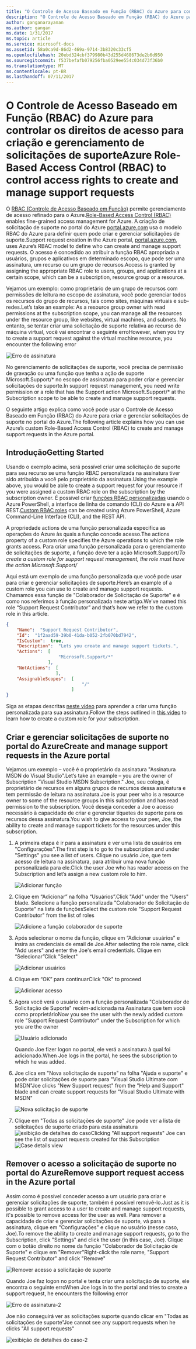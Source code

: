 ```yaml
---
title: "O Controle de Acesso Baseado em Função (RBAC) do Azure para controlar os direitos de acesso para criação e gerenciamento de solicitações de suporte | Microsoft Docs"
description: "O Controle de Acesso Baseado em Função (RBAC) do Azure para controlar os direitos de acesso para criação e gerenciamento de solicitações de suporte"
author: ganganarayanan
ms.author: gangan
ms.date: 1/31/2017
ms.topic: article
ms.service: microsoft-docs
ms.assetid: 58a0ca9d-86d2-469a-9714-3b8320c33cf5
ms.openlocfilehash: 20ebd324cbf379980b43d255d468673de2b6d950
ms.sourcegitcommit: f537befafb079256fba0529ee554c034d73f36b0
ms.translationtype: MT
ms.contentlocale: pt-BR
ms.lasthandoff: 07/11/2017
---
```

# <a name="azure-role-based-access-control-rbac-to-control-access-rights-to-create-and-manage-support-requests"></a><span data-ttu-id="f5c8e-103">O Controle de Acesso Baseado em Função (RBAC) do Azure para controlar os direitos de acesso para criação e gerenciamento de solicitações de suporte</span><span class="sxs-lookup"><span data-stu-id="f5c8e-103">Azure Role-Based Access Control (RBAC) to control access rights to create and manage support requests</span></span>

<span data-ttu-id="f5c8e-104">O [RBAC (Controle de Acesso Baseado em Função)](https://docs.microsoft.com/azure/active-directory/role-based-access-control-what-is) permite gerenciamento de acesso refinado para o Azure.</span><span class="sxs-lookup"><span data-stu-id="f5c8e-104">[Role-Based Access Control (RBAC)](https://docs.microsoft.com/azure/active-directory/role-based-access-control-what-is) enables fine-grained access management for Azure.</span></span>
<span data-ttu-id="f5c8e-105">A criação de solicitação de suporte no portal do Azure [portal.azure.com](https://portal.azure.com) usa o modelo RBAC do Azure para definir quem pode criar e gerenciar solicitações de suporte.</span><span class="sxs-lookup"><span data-stu-id="f5c8e-105">Support request creation in the Azure portal, [portal.azure.com](https://portal.azure.com), uses Azure’s RBAC model to define who can create and manage support requests.</span></span>
<span data-ttu-id="f5c8e-106">O acesso é concedido ao atribuir a função RBAC apropriada a usuários, grupos e aplicativos em determinado escopo, que pode ser uma assinatura, um recurso ou um grupo de recursos.</span><span class="sxs-lookup"><span data-stu-id="f5c8e-106">Access is granted by assigning the appropriate RBAC role to users, groups, and applications at a certain scope, which can be a subscription, resource group or a resource.</span></span>

<span data-ttu-id="f5c8e-107">Vejamos um exemplo: como proprietário de um grupo de recursos com permissões de leitura no escopo de assinatura, você pode gerenciar todos os recursos do grupo de recursos, tais como sites, máquinas virtuais e sub-redes.</span><span class="sxs-lookup"><span data-stu-id="f5c8e-107">Let’s take an example: As a resource group owner with read permissions at the subscription scope, you can manage all the resources under the resource group, like websites, virtual machines, and subnets.</span></span>
<span data-ttu-id="f5c8e-108">No entanto, se tentar criar uma solicitação de suporte relativa ao recurso de máquina virtual, você vai encontrar o seguinte erro</span><span class="sxs-lookup"><span data-stu-id="f5c8e-108">However, when you try to create a support request against the virtual machine resource, you encounter the following error</span></span>

![Erro de assinatura](./media/create-manage-support-requests-using-access-control/subscription-error.png)

<span data-ttu-id="f5c8e-110">No gerenciamento de solicitações de suporte, você precisa de permissão de gravação ou uma função que tenha a ação de suporte Microsoft.Support/* no escopo de assinatura para poder criar e gerenciar solicitações de suporte.</span><span class="sxs-lookup"><span data-stu-id="f5c8e-110">In support request management, you need write permission or a role that has the Support action Microsoft.Support/* at the Subscription scope to be able to create and manage support requests.</span></span>

<span data-ttu-id="f5c8e-111">O seguinte artigo explica como você pode usar o Controle de Acesso Baseado em Função (RBAC) do Azure para criar e gerenciar solicitações de suporte no portal do Azure.</span><span class="sxs-lookup"><span data-stu-id="f5c8e-111">The following article explains how you can use Azure’s custom Role-Based Access Control (RBAC) to create and manage support requests in the Azure portal.</span></span>

## <a name="getting-started"></a><span data-ttu-id="f5c8e-112">Introdução</span><span class="sxs-lookup"><span data-stu-id="f5c8e-112">Getting Started</span></span>

<span data-ttu-id="f5c8e-113">Usando o exemplo acima, será possível criar uma solicitação de suporte para seu recurso se uma função RBAC personalizada na assinatura tiver sido atribuída a você pelo proprietário da assinatura.</span><span class="sxs-lookup"><span data-stu-id="f5c8e-113">Using the example above, you would be able to create a support request for your resource if you were assigned a custom RBAC role on the subscription by the subscription owner.</span></span>
<span data-ttu-id="f5c8e-114">É possível criar [funções RBAC personalizadas](https://azure.microsoft.com/documentation/articles/role-based-access-control-custom-roles/) usando o Azure PowerShell, a interface de linha de comando (CLI) do Azure e a API REST.</span><span class="sxs-lookup"><span data-stu-id="f5c8e-114">[Custom RBAC roles](https://azure.microsoft.com/documentation/articles/role-based-access-control-custom-roles/) can be created using Azure PowerShell, Azure Command-Line Interface (CLI), and the REST API.</span></span>

<span data-ttu-id="f5c8e-115">A propriedade actions de uma função personalizada especifica as operações do Azure às quais a função concede acesso.</span><span class="sxs-lookup"><span data-stu-id="f5c8e-115">The actions property of a custom role specifies the Azure operations to which the role grants access.</span></span>
<span data-ttu-id="f5c8e-116">Para criar uma função personalizada para o gerenciamento de solicitações de suporte, a função deve ter a ação Microsoft.Support/*</span><span class="sxs-lookup"><span data-stu-id="f5c8e-116">To create a custom role for support request management, the role must have the action Microsoft.Support/*</span></span>

<span data-ttu-id="f5c8e-117">Aqui está um exemplo de uma função personalizada que você pode usar para criar e gerenciar solicitações de suporte.</span><span class="sxs-lookup"><span data-stu-id="f5c8e-117">Here’s an example of a custom role you can use to create and manage support requests.</span></span>
<span data-ttu-id="f5c8e-118">Chamamos essa função de "Colaborador de Solicitação de Suporte" e é como nos referimos à função personalizada neste artigo.</span><span class="sxs-lookup"><span data-stu-id="f5c8e-118">We’ve named this role “Support Request Contributor” and that’s how we refer to the custom role in this article.</span></span>

``` Json
{
    "Name":  "Support Request Contributor",
    "Id":  "1f2aad59-39b0-41da-b052-2fb070bd7942",
    "IsCustom":  true,
    "Description":  "Lets you create and manage support tickets.",
    "Actions":  [
                    "Microsoft.Support/*"
                ],
    "NotActions":  [
                   ],
    "AssignableScopes":  [
                             "/"
                         ]
}
```

<span data-ttu-id="f5c8e-119">Siga as etapas descritas [neste vídeo](https://www.youtube.com/watch?v=-PaBaDmfwKI) para aprender a criar uma função personalizada para sua assinatura.</span><span class="sxs-lookup"><span data-stu-id="f5c8e-119">Follow the steps outlined in [this video](https://www.youtube.com/watch?v=-PaBaDmfwKI) to learn how to create a custom role for your subscription.</span></span>

## <a name="create-and-manage-support-requests-in-the-azure-portal"></a><span data-ttu-id="f5c8e-120">Criar e gerenciar solicitações de suporte no portal do Azure</span><span class="sxs-lookup"><span data-stu-id="f5c8e-120">Create and manage support requests in the Azure portal</span></span>

<span data-ttu-id="f5c8e-121">Vejamos um exemplo – você é o proprietário da assinatura "Assinatura MSDN do Visual Studio".</span><span class="sxs-lookup"><span data-stu-id="f5c8e-121">Let’s take an example – you are the owner of Subscription "Visual Studio MSDN Subscription."</span></span>
<span data-ttu-id="f5c8e-122">Joe, seu colega, é proprietário de recursos em alguns grupos de recursos dessa assinatura e tem permissão de leitura na assinatura.</span><span class="sxs-lookup"><span data-stu-id="f5c8e-122">Joe is your peer who is a resource owner to some of the resource groups in this subscription and has read permission to the subscription.</span></span>
<span data-ttu-id="f5c8e-123">Você deseja conceder a Joe o acesso necessário à capacidade de criar e gerenciar tíquetes de suporte para os recursos dessa assinatura.</span><span class="sxs-lookup"><span data-stu-id="f5c8e-123">You wish to give access to your peer, Joe, the ability to create and manage support tickets for the resources under this subscription.</span></span>

1. <span data-ttu-id="f5c8e-124">A primeira etapa é ir para a assinatura e ver uma lista de usuários em "Configurações".</span><span class="sxs-lookup"><span data-stu-id="f5c8e-124">The first step is to go to the subscription and under "Settings" you see a list of users.</span></span> <span data-ttu-id="f5c8e-125">Clique no usuário Joe, que tem acesso de leitura na assinatura, para atribuir uma nova função personalizada para ele.</span><span class="sxs-lookup"><span data-stu-id="f5c8e-125">Click the user Joe who has reader access on the Subscription and let’s assign a new custom role to him.</span></span>

    ![Adicionar função](./media/create-manage-support-requests-using-access-control/add-role.png)

2. <span data-ttu-id="f5c8e-127">Clique em “Adicionar” na folha “Usuários”.</span><span class="sxs-lookup"><span data-stu-id="f5c8e-127">Click "Add" under the "Users" blade.</span></span> <span data-ttu-id="f5c8e-128">Selecione a função personalizada "Colaborador de Solicitação de Suporte" na lista de funções</span><span class="sxs-lookup"><span data-stu-id="f5c8e-128">Select the custom role "Support Request Contributor" from the list of roles</span></span>

    ![Adicione a função colaborador de suporte](./media/create-manage-support-requests-using-access-control/add-support-contributor-role.png)

3. <span data-ttu-id="f5c8e-130">Após selecionar o nome da função, clique em “Adicionar usuários” e insira as credenciais de email de Joe.</span><span class="sxs-lookup"><span data-stu-id="f5c8e-130">After selecting the role name, click "Add users" and enter the Joe's email credentials.</span></span> <span data-ttu-id="f5c8e-131">Clique em “Selecionar”</span><span class="sxs-lookup"><span data-stu-id="f5c8e-131">Click "Select"</span></span>

    ![Adicionar usuários](./media/create-manage-support-requests-using-access-control/add-users.png)

4. <span data-ttu-id="f5c8e-133">Clique em “OK” para continuar</span><span class="sxs-lookup"><span data-stu-id="f5c8e-133">Click "Ok" to proceed</span></span>

    ![Adicionar acesso](./media/create-manage-support-requests-using-access-control/add-access.png)

5. <span data-ttu-id="f5c8e-135">Agora você verá o usuário com a função personalizada "Colaborador de Solicitação de Suporte" recém-adicionada na Assinatura que tem você como proprietário</span><span class="sxs-lookup"><span data-stu-id="f5c8e-135">Now you see the user with the newly added custom role "Support Request Contributor" under the Subscription for which you are the owner</span></span>

    ![Usuário adicionado](./media/create-manage-support-requests-using-access-control/user-added.png)

    <span data-ttu-id="f5c8e-137">Quando Joe fizer logon no portal, ele verá a assinatura à qual foi adicionado.</span><span class="sxs-lookup"><span data-stu-id="f5c8e-137">When Joe logs in the portal, he sees the subscription to which he was added.</span></span>

7. <span data-ttu-id="f5c8e-138">Joe clica em "Nova solicitação de suporte" na folha "Ajuda e suporte" e pode criar solicitações de suporte para "Visual Studio Ultimate com MSDN"</span><span class="sxs-lookup"><span data-stu-id="f5c8e-138">Joe clicks "New Support request" from the "Help and Support" blade and can create support requests for "Visual Studio Ultimate with MSDN"</span></span>

    ![Nova solicitação de suporte](./media/create-manage-support-requests-using-access-control/new-support-request.png)

8. <span data-ttu-id="f5c8e-140">Clique em "Todas as solicitações de suporte" Joe pode ver a lista de solicitações de suporte criado para esta assinatura ![exibição de detalhes do caso](./media/create-manage-support-requests-using-access-control/case-details-view.png)</span><span class="sxs-lookup"><span data-stu-id="f5c8e-140">Clicking "All support requests" Joe can see the list of support requests created for this Subscription  ![Case details view](./media/create-manage-support-requests-using-access-control/case-details-view.png)</span></span>

## <a name="remove-support-request-access-in-the-azure-portal"></a><span data-ttu-id="f5c8e-141">Remover o acesso a solicitação de suporte no portal do Azure</span><span class="sxs-lookup"><span data-stu-id="f5c8e-141">Remove support request access in the Azure portal</span></span>

<span data-ttu-id="f5c8e-142">Assim como é possível conceder acesso a um usuário para criar e gerenciar solicitações de suporte, também é possível removê-lo.</span><span class="sxs-lookup"><span data-stu-id="f5c8e-142">Just as it is possible to grant access to a user to create and manage support requests, it's possible to remove access for the user as well.</span></span>
<span data-ttu-id="f5c8e-143">Para remover a capacidade de criar e gerenciar solicitações de suporte, vá para a assinatura, clique em "Configurações" e clique no usuário (nesse caso, Joe).</span><span class="sxs-lookup"><span data-stu-id="f5c8e-143">To remove the ability to create and manage support requests, go to the Subscription, click "Settings" and click the user (in this case, Joe).</span></span>
<span data-ttu-id="f5c8e-144">Clique com o botão direito no nome da função "Colaborador de Solicitação de Suporte" e clique em "Remover"</span><span class="sxs-lookup"><span data-stu-id="f5c8e-144">Right-click the role name, "Support Request Contributor" and click "Remove"</span></span>

![Remover acesso a solicitação de suporte](./media/create-manage-support-requests-using-access-control/remove-support-request-access.png)

<span data-ttu-id="f5c8e-146">Quando Joe faz logon no portal e tenta criar uma solicitação de suporte, ele encontra o seguinte erro</span><span class="sxs-lookup"><span data-stu-id="f5c8e-146">When Joe logs in to the portal and tries to create a support request, he encounters the following error</span></span>

![Erro de assinatura-2](./media/create-manage-support-requests-using-access-control/subscription-error-2.png)

<span data-ttu-id="f5c8e-148">Joe não conseguirá ver as solicitações suporte quando clicar em "Todas as solicitações de suporte"</span><span class="sxs-lookup"><span data-stu-id="f5c8e-148">Joe cannot see any support requests when he clicks "All support requests"</span></span>

![exibição de detalhes do caso-2](./media/create-manage-support-requests-using-access-control/case-details-view-2.png)
